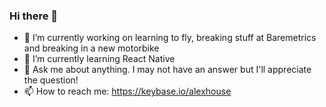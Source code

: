 ### Hi there 👋

- 🔭 I’m currently working on learning to fly, breaking stuff at Baremetrics and breaking in a new motorbike
- 🌱 I’m currently learning React Native
- 💬 Ask me about anything. I may not have an answer but I'll appreciate the question!
- 📫 How to reach me: https://keybase.io/alexhouse

<!--
**alexhouse/alexhouse** is a ✨ _special_ ✨ repository because its `README.md` (this file) appears on your GitHub profile.

Here are some ideas to get you started:

- 🔭 I’m currently working on ...
- 🌱 I’m currently learning ...
- 👯 I’m looking to collaborate on ...
- 🤔 I’m looking for help with ...
- 💬 Ask me about ...
- 📫 How to reach me: ...
- 😄 Pronouns: ...
- ⚡ Fun fact: ...
-->
